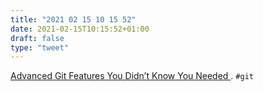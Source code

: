 ```yaml
---
title: "2021 02 15 10 15 52"
date: 2021-02-15T10:15:52+01:00
draft: false
type: "tweet"
---
```

[Advanced Git Features You Didn’t Know You Needed ](https://martinheinz.dev/blog/43). `#git`
